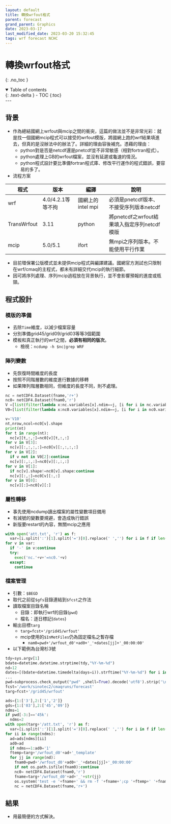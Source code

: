 ```yaml
---
layout: default
title: 轉換wrfout格式
parent: forecast
grand_parent: Graphics
date: 2023-03-17
last_modified_date: 2023-03-20 15:32:45
tags: wrf forecast NCHC
---
```


# 轉換wrfout格式
{: .no_toc }

<details open markdown="block">
  <summary>
    Table of contents
  </summary>
  {: .text-delta }
- TOC
{:toc}
</details>
---

## 背景

- 作為總結國網上wrfout與mcip之間的衝突，這篇的做法並不是非常光彩：就是找一個國網mcip程式可以接受的wrfout模版，將國網上跑的wrf結果填進去，但真的是沒辦法中的辦法了。詳細的理由容後補充。憑藉的理由：
  - python對是否是netcdf還是pnetcdf並不非常敏感（相對fortran程式）。
  - python處理上GB的wrfout檔案，並沒有延遲或龜速的情況。
  - python程式設計要比準備fortran程式庫、修改平行運作的程式錯誤，要容易的多了。
- 流程方案

程式|版本|編譯|說明
-|-|-|-
wrf|4.0/4.2.1等等不拘|國網上的intel mpi|必須是pnetcdf版本、不接受序列版本netcdf
TransWrfout|3.11|python|將pnetcdf之wrfout結果填入指定序列netcdf模版
mcip|5.0/5.1|ifort|無mpi之序列版本。不能使用平行作業

- 目前環保署公版模式並未提供mcip程式與編譯建議。國網官方測試也只限制在wrf/cmaq的主程式，都未有詳細交代mcip的執行細節。
- 因可將序列處理、序列mcip過程放在背景執行，並不會影響預報的進度或瓶頸。

## 程式設計

### 模版的準備

- 去除`Time`維度，以減少檔案容量
- 分別準備grid45/grid09/grid03等等3個範圍
- 模板和真正執行的wrf之間，**必須有相同的版次**。
  - 檢視：`ncdump -h $nc|grep WRF`

### 陣列變數

- 先恢復時間維度的長度
- 按照不同階層數的維度進行數據的移轉
- 如果陣列階層數相同，但維度的長度不同，則不處理。

```python
nc = netCDF4.Dataset(fname,'r+')
nc0= netCDF4.Dataset(fnam0,'r')
V =[list(filter(lambda x:nc.variables[x].ndim==j, [i for i in nc.variables])) for j in [1,2,3,4]]
V0=[list(filter(lambda x:nc0.variables[x].ndim==j, [i for i in nc0.variables])) for j in [1,2,3,4]]

v='V10'
nt,nrow,ncol=nc0[v].shape
print(nt)
for t in range(nt):
  nc[v][t,:,:]=nc0[v][t,:,:]
for v in V[3]:
  nc[v][:,:,:,:]=nc0[v][:,:,:,:]
for v in V[2]:
  if v not in V0[2]:continue
  nc[v][:,:,:]=nc0[v][:,:,:]
for v in V[1]:
  if nc[v].shape!=nc0[v].shape:continue
  nc[v][:,:]=nc0[v][:,:]
for v in V[0]:
  nc[v][:]=nc0[v][:]
```

### 屬性轉移

- 事先使用ncdump讀出檔案的屬性變數項目備用
- 有減號的變數要規避，會造成執行錯誤
- 新版要restart的內容，無關mcip之應用

```python
with open('att.txt', 'r') as f:
  var=[i.split(':')[1].split('=')[0].replace(' ','') for i in f if len(i)>0]
for v in var:
  if '-' in v:continue
  try:
    exec('nc.'+v+'=nc0.'+v)
  except:
    continue
```

### 檔案管理

- 引數：`$BEGD`
- 取代之前從`$gfs`目錄連結到`$fcst`之作法
- 讀取檔案目錄名稱
  - 目錄：即執行wrf的目錄(`pwd`)
  - 檔名：逐日標記(`dates`)
- 輸出目標`targ`
  - `targ=fcst+'/grid45/wrfout'`
  - mcip使用的`$InMetFiles`仍為固定檔名之暫存檔
    - `nam0=pwd+'/wrfout_d0'+ad0+'_'+dates[jj]+'_00:00:00'`
- 以下範例為台灣杉3號

```python
tdy=sys.argv[1]
bdate=datetime.datetime.strptime(tdy,"%Y-%m-%d")
nd=12
dates=[(bdate+datetime.timedelta(days=i)).strftime("%Y-%m-%d") for i in range(nd)]
...
pwd=subprocess.check_output("pwd" ,shell=True).decode('utf8').strip('\n')
fcst='/work/sinotec2/cmaqruns/forecast'
targ=fcst+'/grid45/wrfout'

ads={1:['3'],2:['1','2']}
gds={1:['03'],2:['45','09']}
ndms=1
if pwd[-3:]=='45k':
  ndms=2
with open(targ+'/att.txt', 'r') as f:
  var=[i.split(':')[1].split('=')[0].replace(' ','') for i in f if len(i)>0]
for ii in range(ndms):
  ad=ads[ndms][ii]
  ad0=ad
  if ndms==1:ad0='1'
  ftemp=targ+'/wrfout_d0'+ad+'_template'
  for jj in range(nd):
    fnam0=pwd+'/wrfout_d0'+ad0+'_'+dates[jj]+'_00:00:00'
    if not os.path.isfile(fnam0):continue
    nc0= netCDF4.Dataset(fnam0,'r')
    fname=targ+'/wrfout_d0'+ad+'_'+str(jj)
    os.system('test -e '+fname+' && rm -f '+fname+';cp '+ftemp+' '+fname)
    nc = netCDF4.Dataset(fname,'r+')
```

## 結果

- 用最簡便的方式解決。